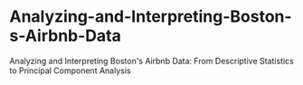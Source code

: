 # Analyzing-and-Interpreting-Boston-s-Airbnb-Data
Analyzing and Interpreting Boston's Airbnb Data: From Descriptive Statistics to Principal Component Analysis
